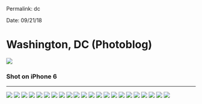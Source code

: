 
Permalink: dc

Date: 09/21/18

# Washington, DC (Photoblog)

![](https://i.imgur.com/Rxp3CDi.jpg)

### Shot on iPhone 6

---- 

![](https://i.imgur.com/iAtbqtt.jpg)
![](https://i.imgur.com/iQrE9fy.jpg)
![](https://i.imgur.com/MFjE6CH.jpg)
![](https://i.imgur.com/wooVcKV.jpg)
![](https://i.imgur.com/Rxp3CDi.jpg)
![](https://i.imgur.com/t3e1Eaa.jpg)
![](https://i.imgur.com/1hAXzHJ.jpg)
![](https://i.imgur.com/c6K2VdF.jpg)
![](https://i.imgur.com/dEiuPdj.jpg)
![](https://i.imgur.com/0jsFmi6.jpg)
![](https://i.imgur.com/PXnohsT.jpg)
![](https://i.imgur.com/4NO1yff.jpg)
![](https://i.imgur.com/CAmvW7q.jpg)
![](https://i.imgur.com/NW91gTl.jpg)
![](https://i.imgur.com/MIvZOay.jpg)
![](https://i.imgur.com/t7q4UoO.jpg)
![](https://i.imgur.com/HH3i6RZ.jpg)
![](https://i.imgur.com/Zfgtczk.jpg)
![](https://i.imgur.com/FU6hMJD.jpg)
![](https://i.imgur.com/ZpsUzxF.jpg)
![](https://i.imgur.com/5NzMd8R.jpg)
![](https://i.imgur.com/0Lk2EL7.jpg)

